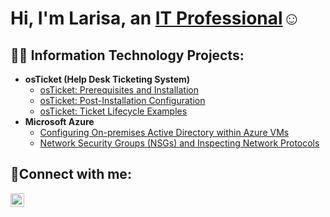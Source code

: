 <h1>Hi, I'm Larisa, an <a href="https://linkedin.com/in/larisa-santos">IT Professional</a>☺</h1>

<h2>👨‍💻 Information Technology Projects:</h2>

- <b>osTicket (Help Desk Ticketing System)</b>
  - [osTicket: Prerequisites and Installation](https://github.com/LarisantosIT/osticket-prereqs)
  - [osTicket: Post-Installation Configuration](https://github.com/LarisantosIT/post-install-config)
  - [osTicket: Ticket Lifecycle Examples](https://github.com/LarisantosIT/ticket-lifecycle)
- <b>Microsoft Azure</b>
  - [Configuring On-premises Active Directory within Azure VMs](https://github.com/LarisantosIT/configure-ad)
  - [Network Security Groups (NSGs) and Inspecting Network Protocols](https://github.com/LarisantosIT/azure-network-protocols)

<h2>🤳Connect with me:</h2>

[<img align="left" alt="Josh | LinkedIn" width="22px" src="https://cdn.jsdelivr.net/npm/simple-icons@v3/icons/linkedin.svg" />][linkedin]

[linkedin]: https://linkedin.com/in/larisa-santos
